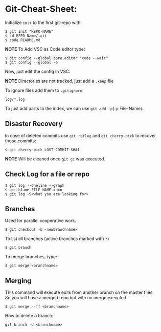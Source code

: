 # Git-Cheat-Sheet:

Initialize `init` to the first git-repo with:
```
$ git init "REPO-NAME"
$ cd REPO-Name/.git
$ code README.md
```

**NOTE** To Add VSC as Code editor type:

```
$ git config --global core.editor "code --wait"
$ git config --global -e
```
Now, just edit the config in VSC.

**NOTE** Directories are not tracked, just add a `.keep` file

To ignore files add them to `.gitignore`:

```
log/*.log
```

To just add parts to the index, we can use `git add -p`(`-p` File-Name).

## Disaster Recovery

In case of deleted commits use `git reflog` and `git cherry-pick` to recover those commits:

```
$ git cherry-pick LOST-COMMIT-SHA1
```

**NOTE** Will be cleaned once `git gc` was executed.

## Check Log for a file or repo
```
$ git log --oneline --graph
$ git blame FILE-NAME.xoxo
$ git log -S<what you are looking for>
```

## Branches
Used for parallel cooperative work.
```
$ git checkout -b <newbranchname>
```
To list all branches (active branches marked with `*`)
```
$ git branch
```
To merge branches, type:
```
$ git merge <branchname>
```
## Merging
This command will execute edits from another branch on the master files. So you will have a merged repo but with no merge executed.
```
$ git merge --ff <branchname>
```
How to delete a branch:
```
git branch -d <branchname>
```
